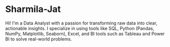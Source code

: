 # Sharmila-Jat
Hi! I'm a Data Analyst with a passion for transforming raw data into clear, actionable insights. I specialize in using tools like SQL, Python (Pandas, NumPy, Matplotlib, Seaborn), Excel, and BI tools such as Tableau and Power BI to solve real-world problems.
